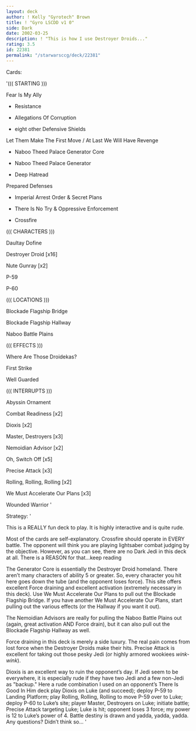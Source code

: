 ```yaml
---
layout: deck
author: ! Kelly "Gyrotech" Brown
title: ! "Gyro LSCDD v1 0"
side: Dark
date: 2002-03-25
description: ! "This is how I use Destroyer Droids..."
rating: 3.5
id: 22381
permalink: "/starwarsccg/deck/22381"
---
```

Cards: 

'((( STARTING )))

Fear Is My Ally

- Resistance

- Allegations Of Corruption

- eight other Defensive Shields

Let Them Make The First Move / At Last We Will Have Revenge

- Naboo Theed Palace Generator Core

- Naboo Theed Palace Generator

- Deep Hatread

Prepared Defenses

- Imperial Arrest Order & Secret Plans

- There Is No Try & Oppressive Enforcement

- Crossfire


((( CHARACTERS )))

Daultay Dofine

Destroyer Droid [x16]

Nute Gunray [x2]

P-59

P-60


((( LOCATIONS )))

Blockade Flagship Bridge

Blockade Flagship Hallway

Naboo Battle Plains


((( EFFECTS )))

Where Are Those Droidekas?

First Strike

Well Guarded


((( INTERRUPTS )))

Abyssin Ornament

Combat Readiness [x2]

Dioxis [x2]

Master, Destroyers [x3]

Nemoidian Advisor [x2]

Oh, Switch Off [x5]

Precise Attack [x3]

Rolling, Rolling, Rolling [x2]

We Must Accelerate Our Plans [x3]

Wounded Warrior '

Strategy: '

This is a REALLY fun deck to play. It is highly interactive and is quite rude.


Most of the cards are self-explanatory. Crossfire should operate in EVERY battle. The opponent will think you are playing lightsaber combat judging by the objective. However, as you can see, there are no Dark Jedi in this deck at all. There is a REASON for that...keep reading


The Generator Core is essentially the Destroyer Droid homeland. There aren’t many characters of ability 5 or greater. So, every character you hit here goes down the tube (and the opponent loses force). This site offers excellent Force draining and excellent activation (extremely necessary in this deck). Use We Must Accelerate Our Plans to pull out the Blockade Flagship Bridge. If you have another We Must Accelerate Our Plans, start pulling out the various effects (or the Hallway if you want it out).


The Nemoidian Advisors are really for pulling the Naboo Battle Plains out (again, great activation AND Force drain), but it can also pull out the Blockade Flagship Hallway as well.


Force draining in this deck is merely a side luxury. The real pain comes from lost force when the Destroyer Droids make their hits. Precise Attack is excellent for taking out those pesky Jedi (or highly armored wookiees *wink-wink*).


Dioxis is an excellent way to ruin the opponent’s day. If Jedi seem to be everywhere, it is especially rude if they have two Jedi and a few non-Jedi as "backup." Here a rude combination I used on an opponent’s There Is Good In Him deck play Dioxis on Luke (and succeed); deploy P-59 to Landing Platform; play Rolling, Rolling, Rolling to move P-59 over to Luke; deploy P-60 to Luke’s site; player Master, Destroyers on Luke; initiate battle; Precise Attack targeting Luke; Luke is hit; opponent loses 3 force; my power is 12 to Luke’s power of 4. Battle destiny is drawn and yadda, yadda, yadda. Any questions? Didn’t think so... '
